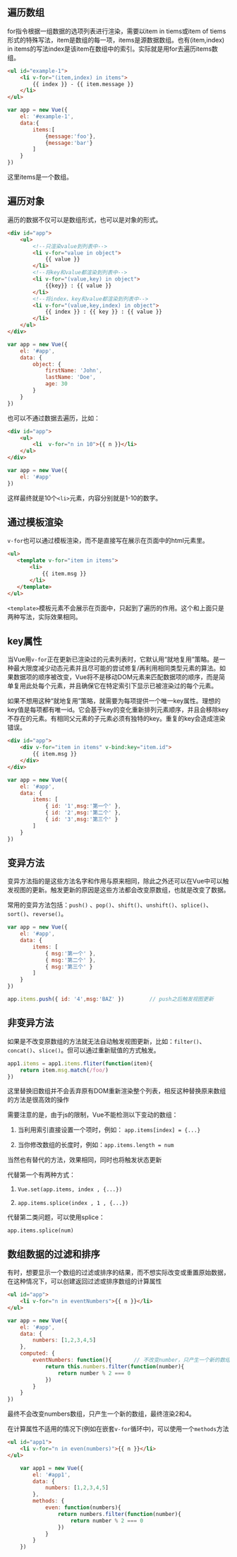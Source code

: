 
## 遍历数组

for指令根据一组数据的选项列表进行渲染，需要以item in tiems或item of tiems形式的特殊写法，item是数组的每一项，items是源数据数组。也有(item,index) in items的写法index是该item在数组中的索引。实际就是用for去遍历items数组。

```html
<ul id="example-1">
    <li v-for="(item,index) in items">
        {{ index }} - {{ item.message }}
    </li>
</ul>
```

```js
var app = new Vue({
    el: '#example-1',
    data:{
        items:[
            {message:'foo'},
            {message:'bar'}
        ]
    }
})
```

这里items是一个数组。

## 遍历对象

遍历的数据不仅可以是数组形式，也可以是对象的形式。

```html
<div id="app">
    <ul>
        <!--只渲染value到列表中-->
        <li v-for="value in object">
            {{ value }}
        </li>
        <!--将key和value都渲染到列表中-->
        <li v-for="(value,key) in object">
            {{key}} : {{ value }}
        </li>
        <!--将index、key和value都渲染到列表中-->
        <li v-for="(value,key,index) in object">
            {{ index }} : {{ key }} : {{ value }}
        </li>
    </ul>
</div>
```

```js
var app = new Vue({
    el: '#app',
    data: {
        object: {
            firstName: 'John',
            lastName: 'Doe',
            age: 30
        }
    }
})
```

也可以不通过数据去遍历，比如：
```html
<div id="app">
    <ul>
        <li  v-for="n in 10">{{ n }}</li>
    </ul>
</div>
```

```js
var app = new Vue({
    el: '#app'
})
```

这样最终就是10个`<li>`元素，内容分别就是1-10的数字。

## 通过模板渲染

`v-for`也可以通过模板渲染，而不是直接写在展示在页面中的html元素里。

```html
<ul>
   <template v-for="item in items">
       <li>
           {{ item.msg }}
       </li>
   </template>
</ul>
```

`<template>`模板元素不会展示在页面中，只起到了遍历的作用。这个和上面只是两种写法，实际效果相同。

## key属性

当Vue用`v-for`正在更新已渲染过的元素列表时，它默认用“就地复用”策略。是一种最大限度减少动态元素并且尽可能的尝试修复/再利用相同类型元素的算法。如果数据项的顺序被改变，Vue将不是移动DOM元素来匹配数据项的顺序，而是简单复用此处每个元素，并且确保它在特定索引下显示已被渲染过的每个元素。

如果不想用这种“就地复用”策略，就需要为每项提供一个唯一key属性。理想的key值是每项都有唯一id。它会基于key的变化重新排列元素顺序，并且会移除key不存在的元素。有相同父元素的子元素必须有独特的key。重复的key会造成渲染错误。

```html
<div id="app">
    <div v-for="item in items" v-bind:key="item.id">
        {{ item.msg }}
    </div>
</div>
```

```js
var app = new Vue({
    el: '#app',
    data: {
        items: [
            { id: '1',msg:'第一个' },
            { id: '2',msg:'第二个' },
            { id: '3',msg:'第三个' }
        ]
    }
})
```

## 变异方法

变异方法指的是这些方法名字和作用与原来相同，除此之外还可以在Vue中可以触发视图的更新。触发更新的原因是这些方法都会改变原数组，也就是改变了数据。

常用的变异方法包括：`push()` 、`pop()`、`shift()`、`unshift()`、`splice()`、`sort()`、`reverse()`。

```js
var app = new Vue({
    el: '#app',
    data: {
        items: [
            { msg:'第一个' },
            { msg:'第二个' },
            { msg:'第三个' }
        ]
    }
})

app.items.push({ id: '4',msg:'BAZ' })        // push之后触发视图更新
```
## 非变异方法

如果是不改变原数组的方法就无法自动触发视图更新，比如：`filter()`、`concat()`、`slice()`。但可以通过重新赋值的方式触发。

```js
app1.items = app1.items.fliter(function(item){
    return item.msg.match(/foo/)
})
```

这里替换旧数组并不会丢弃原有DOM重新渲染整个列表，相反这种替换原来数组的方法是很高效的操作

需要注意的是，由于js的限制，Vue不能检测以下变动的数组：

1. 当利用索引直接设置一个项时，例如： `app.items[index] = {...}`

2. 当你修改数组的长度时，例如：`app.items.length = num`

当然也有替代的方法，效果相同，同时也将触发状态更新

代替第一个有两种方式：

1. `Vue.set(app.items, index , {...})`

2. `app.items.splice(index , 1 , {...})`

代替第二类问题，可以使用splice：

`app.items.splice(num)`

## 数组数据的过滤和排序

有时，想要显示一个数组的过滤或排序的结果，而不想实际改变或重置原始数据，在这种情况下，可以创建返回过滤或排序数组的计算属性

```html
<ul id="app">
    <li v-for="n in eventNumbers">{{ n }}</li>
</ul>
```

```js
var app = new Vue({
    el: '#app',
    data: {
        numbers: [1,2,3,4,5]
    },
    computed: {
        eventNumbers: function(){       // 不改变number，只产生一个新的数组，最终渲染2和4
            return this.numbers.filter(function(number){
                return number % 2 === 0
            })
        }
    }
})
```

最终不会改变numbers数组，只产生一个新的数组，最终渲染2和4。

在计算属性不适用的情况下(例如在嵌套`v-for`循环中)，可以使用一个`methods`方法

```html
<ul id="app1">
    <li v-for="n in even(numbers)">{{ n }}</li>
</ul>
```

```js
    var app1 = new Vue({
        el: '#app1',
        data: {
            numbers: [1,2,3,4,5]
        },
        methods: {
            even: function(numbers){
                return numbers.filter(function(number){
                    return number % 2 === 0
                })
            }
        }
    })
```